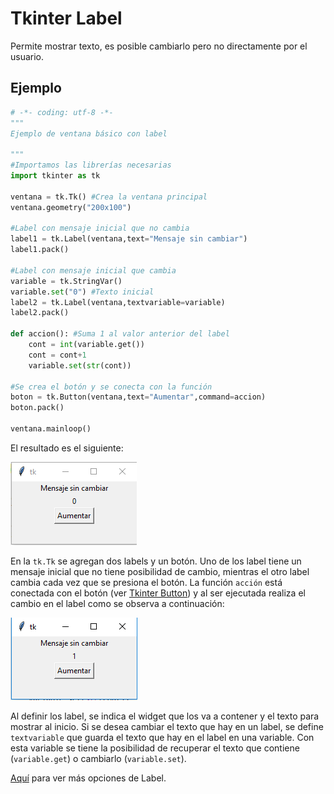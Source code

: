 # Tkinter Label
Permite mostrar texto, es posible cambiarlo pero no directamente por el usuario.

## Ejemplo

```python
# -*- coding: utf-8 -*-
"""
Ejemplo de ventana básico con label

"""
#Importamos las librerías necesarias
import tkinter as tk

ventana = tk.Tk() #Crea la ventana principal
ventana.geometry("200x100")

#Label con mensaje inicial que no cambia
label1 = tk.Label(ventana,text="Mensaje sin cambiar")
label1.pack()

#Label con mensaje inicial que cambia
variable = tk.StringVar()
variable.set("0") #Texto inicial
label2 = tk.Label(ventana,textvariable=variable)
label2.pack()

def accion(): #Suma 1 al valor anterior del label
    cont = int(variable.get())
    cont = cont+1
    variable.set(str(cont))
    
#Se crea el botón y se conecta con la función
boton = tk.Button(ventana,text="Aumentar",command=accion)
boton.pack()

ventana.mainloop()
```
El resultado es el siguiente:

![ventana label](https://github.com/juan-suarezp/PythonTkinterTutorial/blob/master/widgets/label/ventanalabel.png)

En la `tk.Tk` se agregan dos labels y un botón. Uno de los label tiene un mensaje inicial que no tiene posibilidad de cambio, mientras el otro label cambia cada vez que se presiona el botón. La función `acción` está conectada con el botón (ver [Tkinter Button](https://github.com/juan-suarezp/PythonTkinterTutorial/blob/master/widgets/button/button.md)) y al ser ejecutada realiza el cambio en el label como se observa a continuación:

![funcion label](https://github.com/juan-suarezp/PythonTkinterTutorial/blob/master/widgets/label/funcionlabel.png)

Al definir los label, se indica el widget que los va a contener y el texto para mostrar al inicio. Si se desea cambiar el texto que hay en un label, se define `textvariable` que guarda el texto que hay en el label en una variable. Con esta variable se tiene la posibilidad de recuperar el texto que contiene (`variable.get`) o cambiarlo (`variable.set`).

[Aquí](https://www.tutorialspoint.com/python3/tk_label.htm) para ver más opciones de Label.
